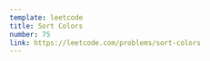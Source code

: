 ```yaml
---
template: leetcode
title: Sort Colors
number: 75
link: https://leetcode.com/problems/sort-colors
---
```

